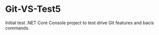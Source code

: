 # Git-VS-Test5
Initial test .NET Core Console project to test drive Git features and bacis commands.
